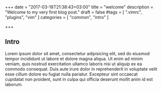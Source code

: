 +++
date = "2017-03-18T21:38:43+03:00"
title = "welcome"
description = "Welcome to my very first blog post."
draft = false
#tags = [ ".vimrc", "plugins", "vim" ]
categories = [
  "common",
  "intro"
]

+++


## Intro
Lorem ipsum dolor sit amet, consectetur adipisicing elit, sed do eiusmod tempor incididunt ut labore et dolore magna aliqua. Ut enim ad minim veniam, quis nostrud exercitation ullamco laboris nisi ut aliquip ex ea commodo consequat. Duis aute irure dolor in reprehenderit in voluptate velit esse cillum dolore eu fugiat nulla pariatur. Excepteur sint occaecat cupidatat non proident, sunt in culpa qui officia deserunt mollit anim id est laborum.
